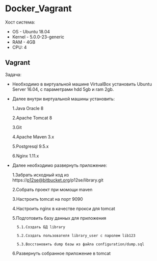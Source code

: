 # Docker_Vagrant
Хост система:
* OS - Ubuntu 18.04
* Kernel - 5.0.0-23-generic
* RAM - 4GB
* CPU: 4

## Vagrant
Задача:
* Необходимо в виртуальной машине VirtualBox установить Ubuntu Server 16.04, c параметрами hdd 5gb и ram 2gb. 
* Далее внутри виртуальной машины установить:

    1.Java Oracle 8
    
    2.Apache Tomcat 8
    
    3.Git
    
    4.Apache Maven 3.x
    
    5.Postgresql 9.5.x
    
    6.Nginx 1.11.x 

* Далее необходимо развернуть приложение:

    1.Забрать исходный код из https://p12se@bitbucket.org/p12se/library.git

    2.Собрать проект при момощи maven
    
    3.Настроить tomcat на порт 9090
    
    4.Настроить nginx в качестве прокси для tomcat
    
    5.Подготовить базу данных для приложения
    
        5.1.Создать БД library
     
        5.2.Создать пользователя library_user с паролем lib123
        
        5.3.Восстановить dump базы из файла configuration/dump.sql
    
    6.Развернуть собранное приложение в tomcat 
